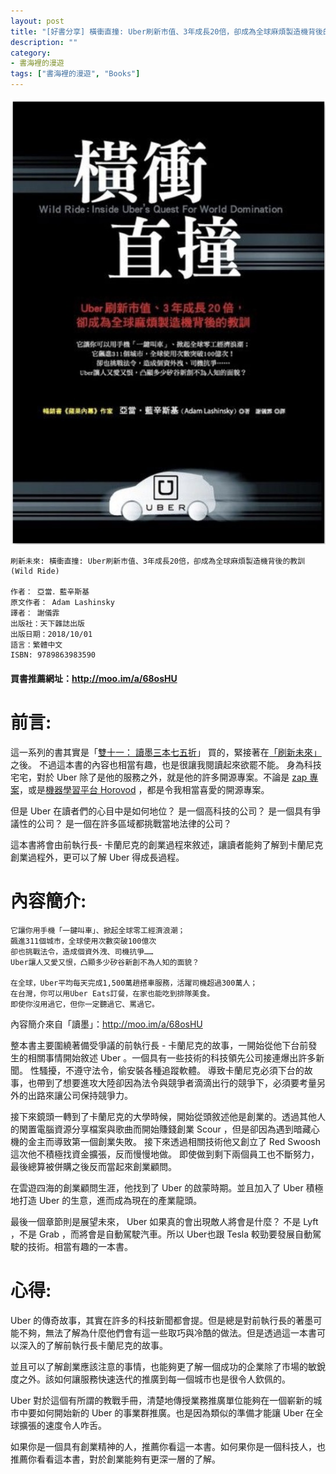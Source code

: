 ```yaml
---
layout: post
title: "[好書分享] 橫衝直撞: Uber刷新市值、3年成長20倍，卻成為全球麻煩製造機背後的教訓(Wild Ride)"
description: ""
category: 
- 書海裡的漫遊
tags: ["書海裡的漫遊", "Books"]
---
```




![](../images/2019/1122_wildride.jpg)



```
刷新未來: 橫衝直撞: Uber刷新市值、3年成長20倍，卻成為全球麻煩製造機背後的教訓(Wild Ride)

作者： 亞當．藍辛斯基  
原文作者： Adam Lashinsky  
譯者： 謝儀霏  
出版社：天下雜誌出版 
出版日期：2018/10/01 
語言：繁體中文 
ISBN: 9789863983590 
```

#### 買書推薦網址：http://moo.im/a/68osHU 

# 前言:

這一系列的書其實是「[雙十一： 讀墨三本七五折](https://readmoo.com/campaign/2019/11/2019nov11/index)」 買的，緊接著在[「刷新未來」](https://www.evanlin.com/reading-hit-refresh/)之後。 不過這本書的內容也相當有趣，也是很讓我閱讀起來欲罷不能。 身為科技宅宅，對於 Uber 除了是他的服務之外，就是他的許多開源專案。不論是 [zap 專案](https://github.com/uber-go/zap)，或是[機器學習平台 Horovod](https://github.com/horovod/horovod) ，都是令我相當喜愛的開源專案。

但是 Uber 在讀者們的心目中是如何地位？ 是一個高科技的公司？ 是一個具有爭議性的公司？ 是一個在許多區域都挑戰當地法律的公司？

這本書將會由前執行長- 卡蘭尼克的創業過程來敘述，讓讀者能夠了解到卡蘭尼克創業過程外，更可以了解 Uber 得成長過程。



# 內容簡介:

```
它讓你用手機「一鍵叫車」、掀起全球零工經濟浪潮；
飆進311個城市，全球使用次數突破100億次
卻也挑戰法令，造成個資外洩、司機抗爭……
Uber讓人又愛又恨，凸顯多少矽谷新創不為人知的面貌？

在全球，Uber平均每天完成1,500萬趟搭車服務，活躍司機超過300萬人；
在台灣，你可以用Uber Eats訂餐，在家也能吃到排隊美食。
即使你沒用過它，但你一定聽過它、罵過它。
```

內容簡介來自「讀墨」：http://moo.im/a/68osHU 

整本書主要圍繞著備受爭議的前執行長 - 卡蘭尼克的故事，一開始從他下台前發生的相關事情開始敘述 Uber 。一個具有一些技術的科技領先公司接連爆出許多新聞。 性騷擾，不遵守法令，偷安裝各種追蹤軟體。 導致卡蘭尼克必須下台的故事，也帶到了想要進攻大陸卻因為法令與競爭者滴滴出行的競爭下，必須要考量另外的出路來讓公司保持競爭力。

接下來鏡頭一轉到了卡蘭尼克的大學時候，開始從頭敘述他是創業的。透過其他人的閑置電腦資源分享檔案與歌曲而開始賺錢創業 Scour ，但是卻因為遇到暗藏心機的金主而導致第一個創業失敗。 接下來透過相關技術他又創立了 Red Swoosh 這次他不積極找資金擴張，反而慢慢地做。 即使做到剩下兩個員工也不斷努力，最後總算被併購之後反而當起來創業顧問。

在雲遊四海的創業顧問生涯，他找到了 Uber 的啟蒙時期。並且加入了 Uber 積極地打造 Uber 的生意，進而成為現在的產業龍頭。

最後一個章節則是展望未來， Uber 如果真的會出現敵人將會是什麼？ 不是 Lyft ，不是 Grab ，而將會是自動駕駛汽車。所以 Uber也跟 Tesla 較勁要發展自動駕駛的技術。相當有趣的一本書。



# 心得:

Uber 的傳奇故事，其實在許多的科技新聞都會提。但是總是對前執行長的著墨可能不夠，無法了解為什麼他們會有這一些取巧與冷酷的做法。但是透過這一本書可以深入的了解前執行長卡蘭尼克的故事。

並且可以了解創業應該注意的事情，也能夠更了解一個成功的企業除了市場的敏銳度之外。該如何讓服務快速迭代的推廣到每一個城市也是很令人欽佩的。

Uber 對於這個有所謂的教戰手冊，清楚地傳授業務推廣單位能夠在一個嶄新的城市中要如何開始新的 Uber 的事業群推廣。也是因為類似的準備才能讓 Uber 在全球擴張的速度令人咋舌。

如果你是一個具有創業精神的人，推薦你看這一本書。如何果你是一個科技人，也推薦你看看這本書，對於創業能夠有更深一層的了解。